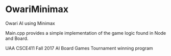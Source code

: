 # OwariMinimax
Owari AI using Minimax

Main.cpp provides a simple implementation of the game logic found in Node and Board.

UAA CSCE411 Fall 2017 AI Board Games Tournament winning program
